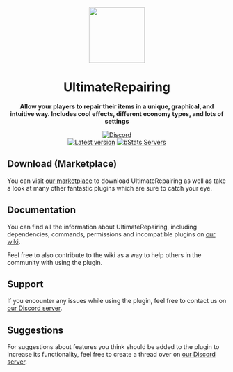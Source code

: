 <!--suppress HtmlDeprecatedAttribute -->
<div align="center">
<img src="docs/Logo.png" width="128px">

# UltimateRepairing
**Allow your players to repair their items in a unique, graphical, and intuitive way. Includes cool effects, different economy types, and lots of settings**


[![Discord][Discord shield]][Discord invite]
<br>
[![Latest version][Latest version shield]][Plugin page]
[![bStats Servers][bStats shield]][bStats page]
</div>


## Download (Marketplace)
You can visit [our marketplace][Plugin page] to download UltimateRepairing as well as take a
look at many other fantastic plugins which are sure to catch your eye.

## Documentation
You can find all the information about UltimateRepairing, including dependencies, commands, permissions and incompatible
plugins on [our wiki][Plugin wiki].

Feel free to also contribute to the wiki as a way to help others in the community with using the plugin.

## Support
If you encounter any issues while using the plugin, feel free to contact us on
[our Discord server][Discord invite].

## Suggestions
For suggestions about features you think should be added to the plugin to increase its functionality, feel free to
create a thread over on [our Discord server][Discord invite].


[Plugin page]: https://songoda.com/product/22
[Plugin wiki]: https://wiki.songoda.com/UltimateRepairing-1130f1089702818fa749dd60c6ae9622
[Discord invite]: https://discord.gg/7TXM8xr2Ng

[Discord shield]: https://img.shields.io/discord/1214289374506917889?color=5865F2&label=Discord&logo=discord&logoColor=5865F2
[Latest version shield]: https://img.shields.io/badge/dynamic/xml?style=flat&color=blue&logo=github&logoColor=white&label=Latest&url=https%3A%2F%2Fraw.githubusercontent.com%2FSongoda-Plugins%2FUltimateRepairing%2Fmaster%2Fpom.xml&query=%2F*%5Blocal-name()%3D'project'%5D%2F*%5Blocal-name()%3D'version'%5D

[bStats page]: https://bstats.org/plugin/bukkit/UltimateRepairing/4815
[bStats shield]: https://img.shields.io/bstats/servers/4815?label=Servers
